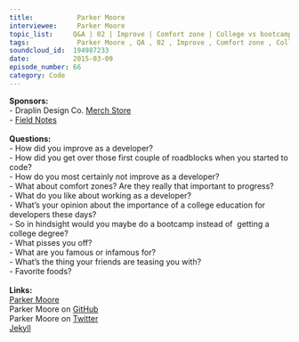 ```yaml
--- 
title:           Parker Moore 
interviewee:     Parker Moore 
topic_list:     Q&A | 02 | Improve | Comfort zone | College vs bootcamp | Carelessness | Infamous
tags:            Parker Moore , QA , 02 , Improve , Comfort zone , College vs bootcamp , Carelessness , Infamous
soundcloud_id:  194987233
date:           2015-03-09
episode_number: 66
category: Code
---
```


<p class="show_notes_display"><b>Sponsors:<br></b>- Draplin Design Co. <a rel="nofollow" target="_blank" href="http://draplin.com/merch/">Merch Store</a><br>- <a rel="nofollow" target="_blank" href="http://fieldnotesbrand.com/">Field Notes</a><br><b><br>Questions:</b><br>- How did you improve as a developer?<br>- How did you get over those first couple of roadblocks when you started to code?<br>- How do you most certainly not improve as a developer?<br>- What about comfort zones? Are they really that important to progress?<br>- What do you like about working as a developer?<br>- What’s your opinion about the importance of a college education for developers these days?<br>- So in hindsight would you maybe do a bootcamp instead of  getting a college degree?<br>- What pisses you off?<br>- What are you famous or infamous for?<br>- What’s the thing your friends are teasing you with?<br>- Favorite foods?<br><br><b>Links:</b><br><a rel="nofollow" target="_blank" href="https://byparker.com/">Parker Moore</a><br>Parker Moore on <a rel="nofollow" target="_blank" href="https://github.com/parkr">GitHub</a><br>Parker Moore on <a rel="nofollow" target="_blank" href="https://twitter.com/parkr">Twitter</a><br><a rel="nofollow" target="_blank" href="http://jekyllrb.com/">Jekyll</a></p>
